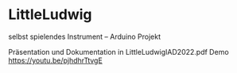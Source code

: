 # LittleLudwig
selbst spielendes Instrument – Arduino Projekt 

Präsentation und Dokumentation 
in LittleLudwigIAD2022.pdf
Demo 
https://youtu.be/pjhdhrTtvgE
